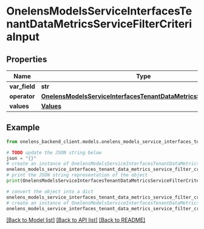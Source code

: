 # OnelensModelsServiceInterfacesTenantDataMetricsServiceFilterCriteriaInput


## Properties

Name | Type | Description | Notes
------------ | ------------- | ------------- | -------------
**var_field** | **str** |  | 
**operator** | [**OnelensModelsServiceInterfacesTenantDataMetricsServiceOperator**](OnelensModelsServiceInterfacesTenantDataMetricsServiceOperator.md) |  | 
**values** | [**Values**](Values.md) |  | 

## Example

```python
from onelens_backend_client.models.onelens_models_service_interfaces_tenant_data_metrics_service_filter_criteria_input import OnelensModelsServiceInterfacesTenantDataMetricsServiceFilterCriteriaInput

# TODO update the JSON string below
json = "{}"
# create an instance of OnelensModelsServiceInterfacesTenantDataMetricsServiceFilterCriteriaInput from a JSON string
onelens_models_service_interfaces_tenant_data_metrics_service_filter_criteria_input_instance = OnelensModelsServiceInterfacesTenantDataMetricsServiceFilterCriteriaInput.from_json(json)
# print the JSON string representation of the object
print(OnelensModelsServiceInterfacesTenantDataMetricsServiceFilterCriteriaInput.to_json())

# convert the object into a dict
onelens_models_service_interfaces_tenant_data_metrics_service_filter_criteria_input_dict = onelens_models_service_interfaces_tenant_data_metrics_service_filter_criteria_input_instance.to_dict()
# create an instance of OnelensModelsServiceInterfacesTenantDataMetricsServiceFilterCriteriaInput from a dict
onelens_models_service_interfaces_tenant_data_metrics_service_filter_criteria_input_form_dict = onelens_models_service_interfaces_tenant_data_metrics_service_filter_criteria_input.from_dict(onelens_models_service_interfaces_tenant_data_metrics_service_filter_criteria_input_dict)
```
[[Back to Model list]](../README.md#documentation-for-models) [[Back to API list]](../README.md#documentation-for-api-endpoints) [[Back to README]](../README.md)


